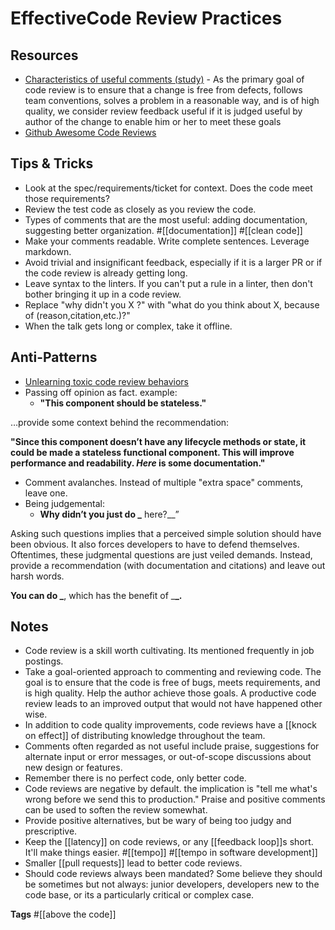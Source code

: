 # EffectiveCode Review Practices

## Resources

- [Characteristics of useful comments (study)](https://www.michaelagreiler.com/wp-content/uploads/2019/02/Characteristics-Of-Useful-Comments.pdf) - As the primary goal of code review is to ensure that a
  change is free from defects, follows team conventions, solves
  a problem in a reasonable way, and is of high quality, we
  consider review feedback useful if it is judged useful by author
  of the change to enable him or her to meet these goals
- [Github Awesome Code Reviews](https://github.com/joho/awesome-code-review)

## Tips & Tricks

- Look at the spec/requirements/ticket for context. Does the code meet those requirements?
- Review the test code as closely as you review the code.
- Types of comments that are the most useful: adding documentation, suggesting better organization. #[[documentation]] #[[clean code]]
- Make your comments readable. Write complete sentences. Leverage markdown.
- Avoid trivial and insignificant feedback, especially if it is a larger PR or if the code review is already getting long.
- Leave syntax to the linters. If you can't put a rule in a linter, then don't bother bringing it up in a code review.
- Replace "why didn't you X ?" with "what do you think about X, because of (reason,citation,etc.)?"
- When the talk gets long or complex, take it offline.

## Anti-Patterns

- [Unlearning toxic code review behaviors](https://medium.com/@sandya.sankarram/unlearning-toxic-behaviors-in-a-code-review-culture-b7c295452a3c)
- Passing off opinion as fact. example:
  - **"This component should be stateless."**

…provide some context behind the recommendation:

**"Since this component doesn’t have any lifecycle methods or state, it could be made a stateless functional component. This will improve performance and readability. _Here_ is some documentation."**

- Comment avalanches. Instead of multiple "extra space" comments, leave one.
- Being judgemental:
  - **Why didn’t you just do \_** here?\_\_”

Asking such questions implies that a perceived simple solution should have been obvious. It also forces developers to have to defend themselves.
Oftentimes, these judgmental questions are just veiled demands. Instead, provide a recommendation (with documentation and citations) and leave out harsh words.

**You can do \_**, which has the benefit of \_**\_.**

## Notes

- Code review is a skill worth cultivating. Its mentioned frequently in job postings.
- Take a goal-oriented approach to commenting and reviewing code. The goal is to ensure that the code is free of bugs, meets requirements, and is high quality. Help the author achieve those goals. A productive code review leads to an improved output that would not have happened other wise.
- In addition to code quality improvements, code reviews have a [[knock on effect]] of distributing knowledge throughout the team.
- Comments often regarded as not useful include praise, suggestions for alternate input or error messages, or out-of-scope discussions about new design or features.
- Remember there is no perfect code, only better code.
- Code reviews are negative by default. the implication is "tell me what's wrong before we send this to production." Praise and positive comments can be used to soften the review somewhat.
- Provide positive alternatives, but be wary of being too judgy and prescriptive.
- Keep the [[latency]] on code reviews, or any [[feedback loop]]s short. It'll make things easier. #[[tempo]] #[[tempo in software development]]
- Smaller [[pull requests]] lead to better code reviews.
- Should code reviews always been mandated? Some believe they should be sometimes but not always: junior developers, developers new to the code base, or its a particularly critical or complex case.

**Tags** #[[above the code]]
